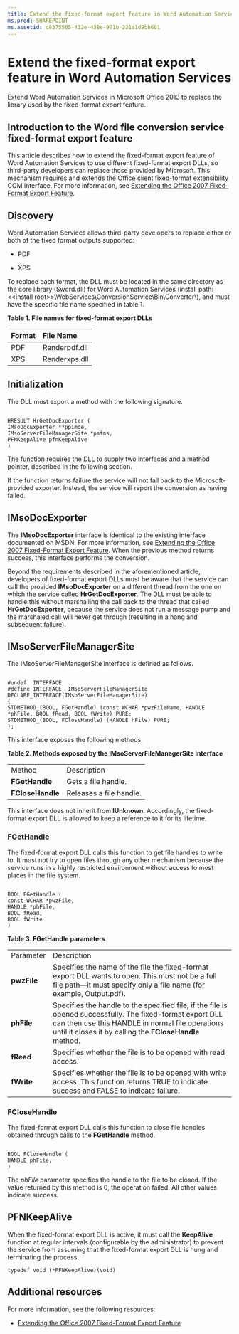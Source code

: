 ```yaml
---
title: Extend the fixed-format export feature in Word Automation Services
ms.prod: SHAREPOINT
ms.assetid: d8375505-432e-438e-971b-221a1d9bb601
---
```



# Extend the fixed-format export feature in Word Automation Services
Extend Word Automation Services in Microsoft Office 2013 to replace the library used by the fixed-format export feature.
## Introduction to the Word file conversion service fixed-format export feature

This article describes how to extend the fixed-format export feature of Word Automation Services to use different fixed-format export DLLs, so third-party developers can replace those provided by Microsoft. This mechanism requires and extends the Office client fixed-format extensibility COM interface. For more information, see  [Extending the Office 2007 Fixed-Format Export Feature](http://msdn.microsoft.com/en-us/library/aa338206.aspx).
  
    
    

## Discovery

Word Automation Services allows third-party developers to replace either or both of the fixed format outputs supported:
  
    
    

- PDF
    
  
- XPS
    
  
To replace each format, the DLL must be located in the same directory as the core library (Sword.dll) for Word Automation Services (install path: \<\<install root\>\>\\WebServices\\ConversionService\\Bin\\Converter\\), and must have the specific file name specified in table 1.
  
    
    

**Table 1. File names for fixed-format export DLLs**


|**Format**|**File Name**|
|:-----|:-----|
|PDF  <br/> |Renderpdf.dll  <br/> |
|XPS  <br/> |Renderxps.dll  <br/> |
   

## Initialization

The DLL must export a method with the following signature.
  
    
    

```

HRESULT HrGetDocExporter (
IMsoDocExporter **ppimde,
IMsoServerFileManagerSite *psfms,
PFNKeepAlive pfnKeepAlive
)
```

The function requires the DLL to supply two interfaces and a method pointer, described in the following section.
  
    
    
If the function returns failure the service will not fall back to the Microsoft-provided exporter. Instead, the service will report the conversion as having failed.
  
    
    

## IMsoDocExporter

The **IMsoDocExporter** interface is identical to the existing interface documented on MSDN. For more information, see [Extending the Office 2007 Fixed-Format Export Feature](http://msdn.microsoft.com/en-us/library/aa338206.aspx). When the previous method returns success, this interface performs the conversion.
  
    
    
Beyond the requirements described in the aforementioned article, developers of fixed-format export DLLs must be aware that the service can call the provided **IMsoDocExporter** on a different thread from the one on which the service called **HrGetDocExporter**. The DLL must be able to handle this without marshalling the call back to the thread that called **HrGetDocExporter**, because the service does not run a message pump and the marshaled call will never get through (resulting in a hang and subsequent failure).
  
    
    

## IMsoServerFileManagerSite

The IMsoServerFileManagerSite interface is defined as follows.
  
    
    

```

#undef  INTERFACE
#define INTERFACE  IMsoServerFileManagerSite
DECLARE_INTERFACE(IMsoServerFileManagerSite)
{
STDMETHOD_(BOOL, FGetHandle) (const WCHAR *pwzFileName, HANDLE *phFile, BOOL fRead, BOOL fWrite) PURE;
STDMETHOD_(BOOL, FCloseHandle) (HANDLE hFile) PURE;
};
```

This interface exposes the following methods.
  
    
    

**Table 2. Methods exposed by the IMsoServerFileManagerSite interface**

|||
|:-----|:-----|
|Method  <br/> |Description  <br/> |
|**FGetHandle** <br/> |Gets a file handle.  <br/> |
|**FCloseHandle** <br/> |Releases a file handle.  <br/> |
   
This interface does not inherit from **IUnknown**. Accordingly, the fixed-format export DLL is allowed to keep a reference to it for its lifetime.
  
    
    

### FGetHandle

The fixed-format export DLL calls this function to get file handles to write to. It must not try to open files through any other mechanism because the service runs in a highly restricted environment without access to most places in the file system.
  
    
    

```

BOOL FGetHandle (
const WCHAR *pwzFile,
HANDLE *phFile,
BOOL fRead,
BOOL fWrite
)
```


**Table 3. FGetHandle parameters**

|||
|:-----|:-----|
|Parameter  <br/> |Description  <br/> |
|**pwzFile** <br/> |Specifies the name of the file the fixed-format export DLL wants to open. This must not be a full file path—it must specify only a file name (for example, Output.pdf).  <br/> |
|**phFile** <br/> |Specifies the handle to the specified file, if the file is opened successfully. The fixed-format export DLL can then use this HANDLE in normal file operations until it closes it by calling the **FCloseHandle** method. <br/> |
|**fRead** <br/> |Specifies whether the file is to be opened with read access.  <br/> |
|**fWrite** <br/> |Specifies whether the file is to be opened with write access. This function returns TRUE to indicate success and FALSE to indicate failure.  <br/> |
   

### FCloseHandle

The fixed-format export DLL calls this function to close file handles obtained through calls to the **FGetHandle** method.
  
    
    

```

BOOL FCloseHandle (
HANDLE phFile,
)
```

The  *phFile*  parameter specifies the handle to the file to be closed. If the value returned by this method is 0, the operation failed. All other values indicate success.
  
    
    

## PFNKeepAlive

When the fixed-format export DLL is active, it must call the **KeepAlive** function at regular intervals (configurable by the administrator) to prevent the service from assuming that the fixed-format export DLL is hung and terminating the process.
  
    
    
 `typedef void (*PFNKeepAlive)(void)`
  
    
    

## Additional resources
<a name="bk_addresources"> </a>

For more information, see the following resources:
  
    
    

-  [Extending the Office 2007 Fixed-Format Export Feature](http://msdn.microsoft.com/en-us/library/office/aa338206%28v=office.12%29.aspx)
    
  

